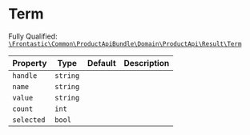 #  Term

Fully Qualified: [`\Frontastic\Common\ProductApiBundle\Domain\ProductApi\Result\Term`](../../../../../../src/php/ProductApiBundle/Domain/ProductApi/Result/Term.php)

Property|Type|Default|Description
--------|----|-------|-----------
`handle`|`string`||
`name`|`string`||
`value`|`string`||
`count`|`int`||
`selected`|`bool`||

